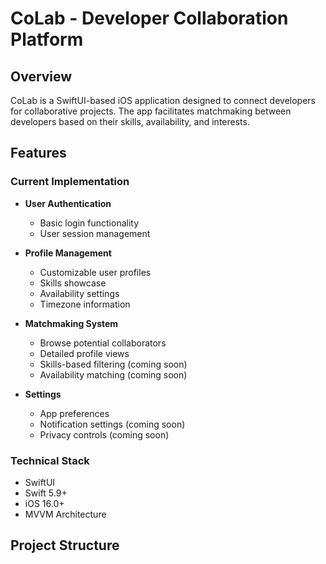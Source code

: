 # CoLab - Developer Collaboration Platform

## Overview
CoLab is a SwiftUI-based iOS application designed to connect developers for collaborative projects. The app facilitates matchmaking between developers based on their skills, availability, and interests.

## Features

### Current Implementation
- **User Authentication**
  - Basic login functionality
  - User session management

- **Profile Management**
  - Customizable user profiles
  - Skills showcase
  - Availability settings
  - Timezone information

- **Matchmaking System**
  - Browse potential collaborators
  - Detailed profile views
  - Skills-based filtering (coming soon)
  - Availability matching (coming soon)

- **Settings**
  - App preferences
  - Notification settings (coming soon)
  - Privacy controls (coming soon)

### Technical Stack
- SwiftUI
- Swift 5.9+
- iOS 16.0+
- MVVM Architecture

## Project Structure 